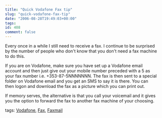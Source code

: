 ```yaml
---
title: "Quick Vodafone Fax tip"
slug: "quick-vodafone-fax-tip"
date: "2006-08-28T19:49:03+00:00"
tags:
id: 408
comment: false
---
```


Every once in a while I still need to receive a fax. I continue to be surprised by the number of people who don't know that you don't need a fax machine to do this. 

If you are on Vodafone, make sure you have set up a Vodafone email account and then just give out your mobile number preceded with a 5 as your fax number i.e. +353-87-5NNNNNNN. The fax is then sent to a special folder on Vodafone email and you get an SMS to say it is there. You can then logon and download the fax as a picture which you can print out.

If memory serves, the alternative is that you call your voicemail and it gives you the option to forward the fax to another fax machine of your choosing.

tags: [Vodafone](http://technorati.com/tag/Vodafone), [Fax](http://technorati.com/tag/Fax), [Faxmail](http://technorati.com/tag/Faxmail)
